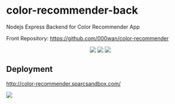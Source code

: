 # color-recommender-back
Nodejs Express Backend for Color Recommender App

Front Repository: https://github.com/000wan/color-recommender

<div align= "center">
  <img src="https://img.shields.io/badge/express.js-%23404d59.svg?style=for-the-badge&logo=express&logoColor=%2361DAFB" />
  <img src="https://img.shields.io/badge/node.js-6DA55F?style=for-the-badge&logo=node.js&logoColor=white" />
  <img src="https://img.shields.io/badge/MongoDB-%234ea94b.svg?style=for-the-badge&logo=mongodb&logoColor=white" />
</div>

## Deployment
http://color-recommender.sparcsandbox.com/

<img src="https://img.shields.io/badge/docker-%230db7ed.svg?style=for-the-badge&logo=docker&logoColor=white" />
